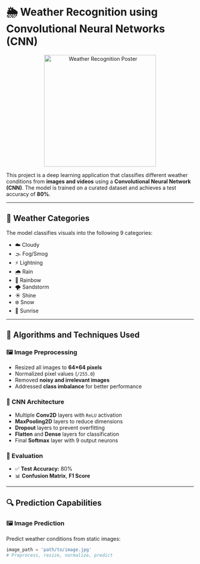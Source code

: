 # 🌦️ Weather Recognition using Convolutional Neural Networks (CNN)

<p align="center">
  <img src="https://drive.google.com/uc?export=view&id=1PAGloXg0LQfPnMXMpakQl7ak6x0pQi_H" alt="Weather Recognition Poster" width="300"/>
</p>

This project is a deep learning application that classifies different weather conditions from **images and videos** using a **Convolutional Neural Network (CNN)**. The model is trained on a curated dataset and achieves a test accuracy of **80%**.

---

## 📁 Weather Categories

The model classifies visuals into the following 9 categories:

- ☁️ Cloudy  
- 🌫️ Fog/Smog  
- ⚡ Lightning  
- 🌧️ Rain  
- 🌈 Rainbow  
- 🌪️ Sandstorm  
- ☀️ Shine  
- ❄️ Snow  
- 🌅 Sunrise  

---

## 🧠 Algorithms and Techniques Used

### 🖼️ Image Preprocessing

- Resized all images to **64×64 pixels**
- Normalized pixel values (`/255.0`)
- Removed **noisy and irrelevant images**
- Addressed **class imbalance** for better performance

### 🧱 CNN Architecture

- Multiple **Conv2D** layers with `ReLU` activation
- **MaxPooling2D** layers to reduce dimensions
- **Dropout** layers to prevent overfitting
- **Flatten** and **Dense** layers for classification
- Final **Softmax** layer with 9 output neurons

### 🧪 Evaluation

- ✅ **Test Accuracy:** 80%  
- 📊 **Confusion Matrix**, **F1 Score**

---

## 🔍 Prediction Capabilities

### 🖼️ Image Prediction

Predict weather conditions from static images:

```python
image_path = 'path/to/image.jpg'
# Preprocess, resize, normalize, predict
